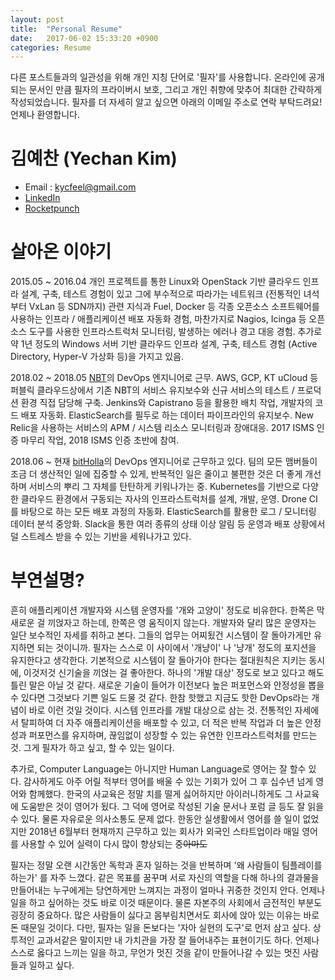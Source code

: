 ```yaml
---
layout: post
title:  "Personal Resume"
date:   2017-06-02 15:33:20 +0900
categories: Resume
---
```


다른 포스트들과의 일관성을 위해 개인 지칭 단어로 '필자'를 사용합니다. 온라인에 공개되는 문서인 만큼 필자의 프라이버시 보호, 그리고 개인 취향에 맞추어 최대한 간략하게 작성되었습니다. 필자를 더 자세히 알고 싶으면 아래의 이메일 주소로 연락 부탁드려요! 언제나 환영합니다.

김예찬 (Yechan Kim)
========================

- Email : kycfeel@gmail.com
- [LinkedIn](https://www.linkedin.com/in/yechan-kim-652935155/)
- [Rocketpunch](https://www.rocketpunch.com/@kycfeel)

살아온 이야기
========================

2015.05 ~ 2016.04 개인 프로젝트를 통한 Linux와 OpenStack 기반 클라우드 인프라 설계, 구축, 테스트 경험이 있고 그에 부수적으로 따라가는 네트워크 (전통적인 녀석부터 VxLan 등 SDN까지) 관련 지식과 Fuel, Docker 등 각종 오픈소스 소프트웨어를 사용하는 인프라 / 애플리케이션 배포 자동화 경험, 마찬가지로 Nagios, Icinga 등 오픈소스 도구를 사용한 인프라스트럭처 모니터링, 발생하는 에러나 경고 대응 경험. 추가로 약 1년 정도의 Windows 서버 기반 클라우드 인프라 설계, 구축, 테스트 경험 (Active Directory, Hyper-V 가상화 등)을 가지고 있음.

2018.02 ~ 2018.05 [NBT](nbt.com)의 DevOps 엔지니어로 근무. AWS, GCP, KT uCloud 등 퍼블릭 클라우드상에서 기존 NBT의 서비스 유지보수와 신규 서비스의 테스트 / 프로덕션 환경 직접 담당해 구축. Jenkins와 Capistrano 등을 활용한 배치 작업, 개발자의 코드 배포 자동화. ElasticSearch를 필두로 하는 데이터 파이프라인의 유지보수. New Relic을 사용하는 서비스의 APM / 시스템 리소스 모니터링과 장애대응. 2017 ISMS 인증 마무리 작업, 2018 ISMS 인증 초반에 참여.

2018.06 ~ 현재 [bitHolla](https://bitholla.com)의 DevOps 엔지니어로 근무하고 있다. 팀의 모든 맴버들이 조금 더 생산적인 일에 집중할 수 있게, 반복적인 일은 줄이고 불편한 것은 더 좋게 개선하며 서비스의 뿌리 그 자체를 탄탄하게 키워나가는 중. Kubernetes를 기반으로 다양한 클라우드 환경에서 구동되는 자사의 인프라스트럭처를 설계, 개발, 운영. Drone CI를 바탕으로 하는 모든 배포 과정의 자동화. ElasticSearch를 활용한 로그 / 모니터링 데이터 분석 중앙화. Slack을 통한 여러 종류의 상태 이상 알림 등 운영과 배포 상황에서 덜 스트레스 받을 수 있는 기반을 세워나가고 있다.

<!--할 줄 아는거
========================

일단 매일같이 시스템과 씨름하는 DevOps인 만큼 기본적으로 Bash 쉘과 이런저런 쉘스크립팅에 익숙하다. 뭐든지 컨테이너화 시키기, 여기저기 쓰일 수 있도록 모듈화 시키기, 사람 손 최대한 안 닿아도 되도록 자동화 시키기를 사랑한다. 그래서 이런 점들을 만족시켜 줄 수 있고 최근 눈부시게 발전하고 있는 Kubernetes를 애용하고 있다. *오케스트레이션* 이라는 이름에 맞게 한번 줄만 세워두면 알아서 딱딱 복구하고 규모를 조정하는 것을 보면 감탄이 나오더라.

최근에는 버튼만 띡 누르면 딱 나오는 퍼블릭 클라우드의 매력에 빠져 살고 있지만, 직접 하드웨어부터 선택하며 모든 것을 하나하나 내 손으로 만드는 물리적 서버 환경도 좋아한다. 내 것을 직접 꾸려간다는 열정이 불편함을 이길 수 있게 해준다. 한번 환경만 갖추면 유지비가 클라우드 대비 상당히 적어진다는 것도 큰 장점. 이전 작은 클라우드를 만들어나가던 시절 Windows Server 기반 Hyper-V 클러스터, 실험적인 OpenStack 클러스터를 물리 서버로 구축, 운영해 보았으며 이후로도 개인 목적으로 사용한 라즈베리 파이 기반 Docker Swarm 클러스터, RAID화 되어 고용량 데이터를 다루는 파일 서버도 따로 만들어 사용하고 있다. 물론 모니터링 없는 서버는 브레이크 없는 자동차인 만큼, 맨 위 언급된 것처럼 다양한 오픈소스 도구를 사용해 상태 체크와 유지보수도 소홀하게 하지 않았다.





 

-->

부연설명?
========================

흔히 애플리케이션 개발자와 시스템 운영자를 '개와 고양이' 정도로 비유한다. 한쪽은 막 새로운 걸 끼얹자고 하는데, 한쪽은 영 움직이지 않는다. 개발자와 달리 많은 운영자는 일단 보수적인 자세를 취하고 본다. 그들의 업무는 어찌됬건 시스템이 잘 돌아가게만 유지하면 되는 것이니까. 필자는 스스로 이 사이에서 '개냥이' 나 '냥개' 정도의 포지션을 유지한다고 생각한다. 기본적으로 시스템이 잘 돌아가야 한다는 절대원칙은 지키는 동시에, 이것저것 신기술을 끼얹는 걸 좋아한다. 하나의 '개발 대상' 정도로 보고 있다고 해도 틀린 말은 아닐 것 같다. 새로운 기술이 들어가 이전보다 높은 퍼포먼스와 안정성을 뽑을 수 있다면 그것보다 기쁜 일도 드물 것 같다. 한참 핫했고 지금도 핫한 DevOps라는 개념이 바로 이런 것일 것이다. 시스템 인프라를 개발 대상으로 삼는 것. 전통적인 자세에서 탈피하여 더 자주 애플리케이션을 배포할 수 있고, 더 적은 반복 작업과 더 높은 안정성과 퍼포먼스를 유지하며, 끊임없이 성장할 수 있는 유연한 인프라스트럭처를 만드는 것. 그게 필자가 하고 싶고, 할 수 있는 일이다.

추가로, Computer Language는 아니지만 Human Language로 영어는 잘 할수 있다. 감사하게도 아주 어릴 적부터 영어를 배울 수 있는 기회가 있어 그 후 십수년 넘게 영어와 함께했다. 한국의 사교육은 정말 치를 떨게 싫어하지만 아이러니하게도 그 사교육에 도움받은 것이 영어가 됬다. 그 덕에 영어로 작성된 기술 문서나 포럼 글 등도 잘 읽을 수 있다. 물론 자유로운 의사소통도 문제 없다. 한동안 실생활에서 영어를 쓸 일이 없었지만 2018년 6월부터 현재까지 근무하고 있는 회사가 외국인 스타트업이라 매일 영어를 사용할 수 있어 실력이 다시 많이 향상되는 중~~아마도~~

필자는 정말 오랜 시간동안 독학과 혼자 일하는 것을 반복하며 '왜 사람들이 팀플레이를 하는가' 를 자주 느꼈다. 같은 목표를 꿈꾸며 서로 자신의 역할을 다해 하나의 결과물을 만들어내는 누구에게는 당연하게만 느껴지는 과정이 얼마나 귀중한 것인지 안다. 언제나 일을 하고 싶어하는 것도 바로 이것 때문이다. 물론 자본주의 사회에서 금전적인 부분도 굉장히 중요하다. 많은 사람들이 싫다고 몸부림치면서도 회사에 앉아 있는 이유는 바로 돈 때문일 것이다. 다만, 필자는 일을 돈보다는 '자아 실현의 도구'로 먼저 삼고 싶다. 상투적인 교과서같은 말이지만 내 가치관을 가장 잘 들어내주는 표현이기도 하다. 언제나 스스로 옳다고 느끼는 일을 하고, 무언가 멋진 것을 같이 만들어나갈 수 있는 멋진 사람들과 일하고 싶다.
